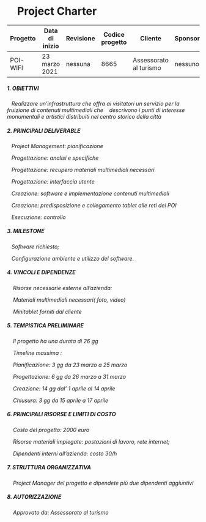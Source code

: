 # &nbsp;&nbsp;&nbsp; Project Charter

Progetto | Data di inizio | Revisione | Codice progetto | Cliente | Sponsor
------------ | ------------- | ------------- | ------------ | ------------- | -------------
POI-WIFI | 23 marzo 2021 | nessuna | 8665 | Assessorato al turismo | nessuno

##### **1. OBIETTIVI**
_&nbsp;&nbsp;&nbsp;Realizzare un’infrastruttura che offra ai visitatori un servizio per la fruizione di contenuti multimediali che
&nbsp;&nbsp;&nbsp;descrivono i punti di interesse monumentali e artistici distribuiti nel centro storico della città_

##### **2. PRINCIPALI DELIVERABLE**
_&nbsp;&nbsp;&nbsp;Project Management: pianificazione_

_&nbsp;&nbsp;&nbsp;Progettazione: analisi e specifiche_

_&nbsp;&nbsp;&nbsp;Progettazione: recupero materiali multimediali necessari_

_&nbsp;&nbsp;&nbsp;Progettazione: interfaccia utente_

_&nbsp;&nbsp;&nbsp;Creazione: software e implementazione contenuti multimediali_

_&nbsp;&nbsp;&nbsp;Creazione: predisposizione e collegamento tablet alle reti dei POI_

_&nbsp;&nbsp;&nbsp;Esecuzione: controllo_

##### **3. MILESTONE**
_&nbsp;&nbsp;&nbsp;Software richiesto;_

_&nbsp;&nbsp;&nbsp;Configurazione ambiente e utilizzo del software._

##### **4. VINCOLI E DIPENDENZE**
_&nbsp;&nbsp;&nbsp; Risorse necessarie esterne all’azienda:_

_&nbsp;&nbsp;&nbsp; Materiali multimediali necessari( foto, video)_

_&nbsp;&nbsp;&nbsp; Minitablet forniti dal cliente_


##### **5. TEMPISTICA PRELIMINARE**
_&nbsp;&nbsp;&nbsp; Il progetto ha una durata di 26 gg_

_&nbsp;&nbsp;&nbsp; Timeline massima :_

_&nbsp;&nbsp;&nbsp; Pianificazione: 3 gg da 23 marzo a 25 marzo_

_&nbsp;&nbsp;&nbsp; Progettazione: 6 gg da 26 marzo a 31 marzo_

_&nbsp;&nbsp;&nbsp; Creazione: 14 gg dal’ 1 aprile al 14 aprile_

_&nbsp;&nbsp;&nbsp; Chiusura: 3 gg da 15 aprile a 17 aprile_
   
##### **6. PRINCIPALI RISORSE  E LIMITI DI COSTO**
_&nbsp;&nbsp;&nbsp; Costo del progetto: 2000 euro_

_&nbsp;&nbsp;&nbsp; Risorse materiali impiegate: postazioni di lavoro, rete internet;_

_&nbsp;&nbsp;&nbsp; Dipendenti interni all’azienda: costo 30/h_

##### **7. STRUTTURA ORGANIZZATIVA**
_&nbsp;&nbsp;&nbsp; Project Manager del progetto e dipendete più due dipendenti aggiuntivi_

##### **8. AUTORIZZAZIONE**
_&nbsp;&nbsp;&nbsp; Approvato da: Assessorato al turismo_

